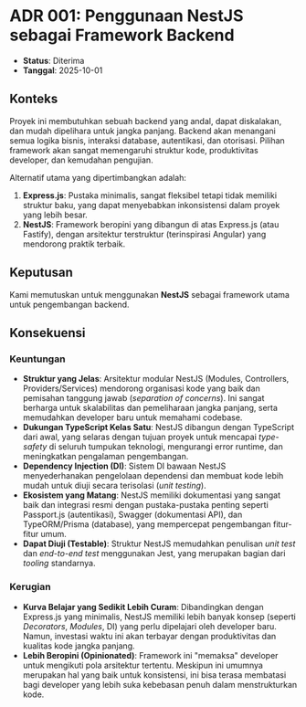 # ADR 001: Penggunaan NestJS sebagai Framework Backend

-   **Status**: Diterima
-   **Tanggal**: 2025-10-01

## Konteks

Proyek ini membutuhkan sebuah backend yang andal, dapat diskalakan, dan mudah dipelihara untuk jangka panjang. Backend akan menangani semua logika bisnis, interaksi database, autentikasi, dan otorisasi. Pilihan framework akan sangat memengaruhi struktur kode, produktivitas developer, dan kemudahan pengujian.

Alternatif utama yang dipertimbangkan adalah:
1.  **Express.js**: Pustaka minimalis, sangat fleksibel tetapi tidak memiliki struktur baku, yang dapat menyebabkan inkonsistensi dalam proyek yang lebih besar.
2.  **NestJS**: Framework beropini yang dibangun di atas Express.js (atau Fastify), dengan arsitektur terstruktur (terinspirasi Angular) yang mendorong praktik terbaik.

## Keputusan

Kami memutuskan untuk menggunakan **NestJS** sebagai framework utama untuk pengembangan backend.

## Konsekuensi

### Keuntungan
-   **Struktur yang Jelas**: Arsitektur modular NestJS (Modules, Controllers, Providers/Services) mendorong organisasi kode yang baik dan pemisahan tanggung jawab (_separation of concerns_). Ini sangat berharga untuk skalabilitas dan pemeliharaan jangka panjang, serta memudahkan developer baru untuk memahami codebase.
-   **Dukungan TypeScript Kelas Satu**: NestJS dibangun dengan TypeScript dari awal, yang selaras dengan tujuan proyek untuk mencapai _type-safety_ di seluruh tumpukan teknologi, mengurangi error runtime, dan meningkatkan pengalaman pengembangan.
-   **Dependency Injection (DI)**: Sistem DI bawaan NestJS menyederhanakan pengelolaan dependensi dan membuat kode lebih mudah untuk diuji secara terisolasi (_unit testing_).
-   **Ekosistem yang Matang**: NestJS memiliki dokumentasi yang sangat baik dan integrasi resmi dengan pustaka-pustaka penting seperti Passport.js (autentikasi), Swagger (dokumentasi API), dan TypeORM/Prisma (database), yang mempercepat pengembangan fitur-fitur umum.
-   **Dapat Diuji (Testable)**: Struktur NestJS memudahkan penulisan _unit test_ dan _end-to-end test_ menggunakan Jest, yang merupakan bagian dari _tooling_ standarnya.

### Kerugian
-   **Kurva Belajar yang Sedikit Lebih Curam**: Dibandingkan dengan Express.js yang minimalis, NestJS memiliki lebih banyak konsep (seperti _Decorators_, _Modules_, DI) yang perlu dipelajari oleh developer baru. Namun, investasi waktu ini akan terbayar dengan produktivitas dan kualitas kode jangka panjang.
-   **Lebih Beropini (Opinionated)**: Framework ini "memaksa" developer untuk mengikuti pola arsitektur tertentu. Meskipun ini umumnya merupakan hal yang baik untuk konsistensi, ini bisa terasa membatasi bagi developer yang lebih suka kebebasan penuh dalam menstrukturkan kode.
